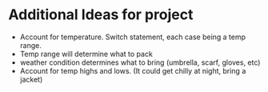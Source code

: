 # Additional Ideas for project
- Account for temperature. Switch statement, each case being a temp range.
- Temp range will determine what to pack
- weather condition determines what to bring (umbrella, scarf, gloves, etc)
- Account for temp highs and lows. (It could get chilly at night, bring a jacket)
